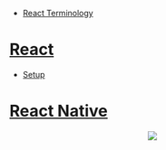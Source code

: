 <div id="top"></div>

- [React Terminology](/dictionary.md)

# [React](https://reactjs.org/docs/getting-started.html)

- [Setup](/setup.md)

# [React Native](https://reactnative.dev/docs/getting-started)

<p align="center">
  <img src="https://visitor-badge.laobi.icu/badge?page_id=adrianHards/react-guide" id="counter">
</p>

